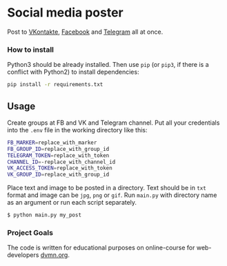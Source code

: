 # Social media poster

Post to [VKontakte](https://vk.com), [Facebook](https://facebook.com) and [Telegram](https://telegram.org/) all at once.

### How to install

Python3 should be already installed.
Then use `pip` (or `pip3`, if there is a conflict with Python2) to install dependencies:

```bash
pip install -r requirements.txt
```

## Usage

Create groups at FB and VK and Telegram channel. Put all your credentials into the `.env` file in the working directory like this:

```bash
FB_MARKER=replace_with_marker
FB_GROUP_ID=replace_with_group_id
TELEGRAM_TOKEN=replace_with_token
CHANNEL_ID=-replace_with_channel_id
VK_ACCESS_TOKEN=replace_with_token
VK_GROUP_ID=replace_with_group_id
```

Place text and image to be posted in a directory. Text should be in `txt` format and image can be `jpg`, `png` or `gif`. Run `main.py` with directory name as an argument or run each script separately.

```bash
$ python main.py my_post
```

### Project Goals

The code is written for educational purposes on online-course for web-developers [dvmn.org](https://dvmn.org/).
